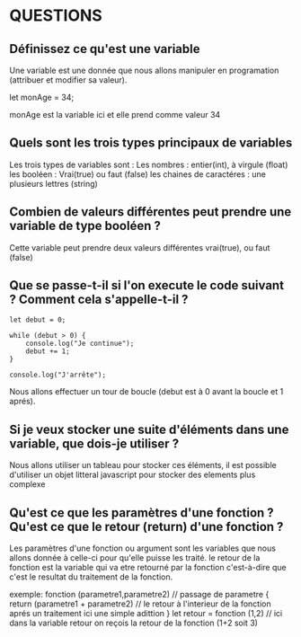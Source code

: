 # QUESTIONS

## Définissez ce qu'est une variable

Une variable est une donnée que nous allons manipuler en programation (attribuer et modifier sa valeur).

 let monAge = 34;

 monAge est la variable ici et elle prend comme valeur 34

## Quels sont les trois types principaux de variables

Les trois types de variables sont :
Les nombres : entier(int), à virgule (float)
les booléen : Vrai(true) ou faut (false)
les chaines de caractéres : une plusieurs lettres (string)

## Combien de valeurs différentes peut prendre une variable de type booléen ?

Cette variable peut prendre deux valeurs différentes vrai(true), ou faut (false)

## Que se passe-t-il si l'on execute le code suivant ? Comment cela s'appelle-t-il ?

```
let debut = 0;

while (debut > 0) {
    console.log("Je continue");
    debut += 1;
}

console.log("J'arrête");
```

Nous allons effectuer un tour de boucle (debut est à 0 avant la boucle et 1 aprés).

## Si je veux stocker une suite d'éléments dans une variable, que dois-je utiliser ?

Nous allons utiliser un tableau pour stocker ces éléments, il est possible d'utiliser un objet litteral javascript pour stocker des elements plus complexe

## Qu'est ce que les paramètres d'une fonction ? Qu'est ce que le retour (return) d'une fonction ?

Les paramètres d'une fonction ou argument sont les variables que nous allons donnée à celle-ci pour qu'elle puisse les traité. le retour de la fonction est la variable qui va etre retourné par la fonction c'est-à-dire que c'est le resultat du traitement de la fonction.

exemple:
 fonction (parametre1,parametre2)   // passage de parametre
{
    return (parametre1 + parametre2)  // le retour à l'interieur de la fonction aprés un traitement ici une simple adittion
}
let retour = fonction (1,2)   // ici dans la variable retour on reçois la retour de la fonction (1+2 soit 3)
 